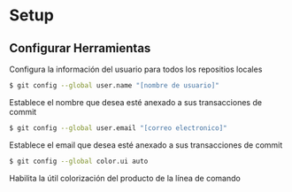 # Setup

## Configurar Herramientas

Configura la información del usuario para todos los repositios locales

```bash
$ git config --global user.name "[nombre de usuario]"
```

Establece el nombre que desea esté anexado a sus transacciones de commit

```bash
$ git config --global user.email "[correo electronico]"
```

Establece el email que desea esté anexado a sus transacciones de commit

```bash
$ git config --global color.ui auto
```

Habilita la útil colorización del producto de la línea de comando
